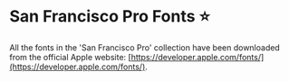 # San Francisco Pro Fonts ⭐

All the fonts in the 'San Francisco Pro' collection have been downloaded from the official Apple website: [https://developer.apple.com/fonts/](https://developer.apple.com/fonts/).